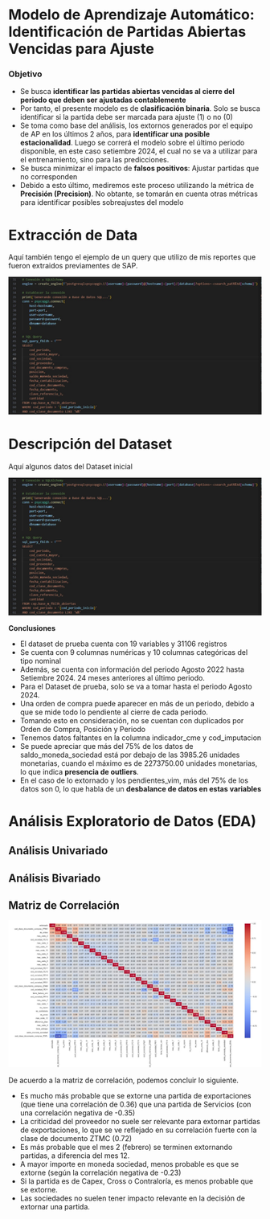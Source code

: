 # Modelo de Aprendizaje Automático: Identificación de Partidas Abiertas Vencidas para Ajuste

### Objetivo

- Se busca **identificar las partidas abiertas vencidas al cierre del periodo que deben ser ajustadas contablemente**
- Por tanto, el presente modelo es de **clasificación binaria**. Solo se busca identificar si la partida debe ser marcada para ajuste (1) o no (0)
- Se toma como base del análisis, los extornos generados por el equipo de AP en los últimos 2 años, para **identificar una posible estacionalidad**. Luego se correrá el modelo sobre el último periodo disponible, en este caso setiembre 2024, el cual no se va a utilizar para el entrenamiento, sino para las predicciones.
- Se busca minimizar el impacto de **falsos positivos**: Ajustar partidas que no corresponden
- Debido a esto último, mediremos este proceso utilizando la métrica de **Precisión (Precision)**. No obtante, se tomarán en cuenta otras métricas para identificar posibles sobreajustes del modelo

# Extracción de Data

Aquí también tengo el ejemplo de un query que utilizo de mis reportes que fueron extraidos previamentes de SAP.

![ConexionSQL](images/images-ajuste-partidas/conexion_sql.jpg)

# Descripción del Dataset

Aquí algunos datos del Dataset inicial

![ConexionSQL](images/images-ajuste-partidas/conexion_sql.jpg)

**Conclusiones**

- El dataset de prueba cuenta con 19 variables y 31106 registros
- Se cuenta con 9 columnas numéricas y 10 columnas categóricas del tipo nominal
- Además, se cuenta con información del periodo Agosto 2022 hasta Setiembre 2024. 24 meses anteriores al último periodo.
- Para el Dataset de prueba, solo se va a tomar hasta el periodo Agosto 2024.
- Una orden de compra puede aparecer en más de un periodo, debido a que se mide todo lo pendiente al cierre de cada periodo.
- Tomando esto en consideración, no se cuentan con duplicados por Orden de Compra, Posición y Periodo
- Tenemos datos faltantes en la columna indicador_cme y cod_imputacion
- Se puede apreciar que más del 75% de los datos de saldo_moneda_sociedad está por debajo de las 3985.26 unidades monetarias, cuando el máximo es de 2273750.00 unidades monetarias, lo que indica **presencia de outliers**.
- En el caso de lo extornado y los pendientes_vim, más del 75% de los datos son 0, lo que habla de un **desbalance de datos en estas variables**

# Análisis Exploratorio de Datos (EDA)

## Análisis Univariado

## Análisis Bivariado

## Matriz de Correlación

![MatrizCorr](images/images-ajuste-partidas/ajuste-matriz_correlacion.jpg)

De acuerdo a la matriz de correlación, podemos concluir lo siguiente.

- Es mucho más probable que se extorne una partida de exportaciones (que tiene una correlación de 0.36) que una partida de Servicios (con una correlación negativa de -0.35)
- La criticidad del proveedor no suele ser relevante para extornar partidas de exportaciones, lo que se ve reflejado en su correlación fuerte con la clase de documento ZTMC (0.72)
- Es más probable que el mes 2 (febrero) se terminen extornando partidas, a diferencia del mes 12.
- A mayor importe en moneda sociedad, menos probable es que se extorne (según la correlación negativa de -0.23)
- Si la partida es de Capex, Cross o Contraloría, es menos probable que se extorne.
- Las sociedades no suelen tener impacto relevante en la decisión de extornar una partida.







